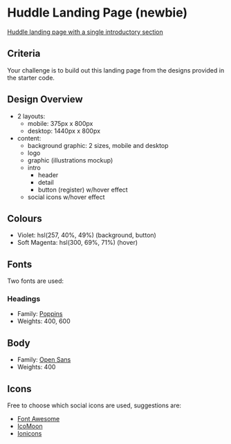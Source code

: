 # Huddle Landing Page (newbie)

[Huddle landing page with a single introductory section](https://www.frontendmentor.io/challenges/huddle-landing-page-with-a-single-introductory-section-B_2Wvxgi0)

## Criteria

Your challenge is to build out this landing page from the designs provided in
the starter code.

## Design Overview

- 2 layouts:
  - mobile: 375px x 800px
  - desktop: 1440px x 800px
- content:
  - background graphic: 2 sizes, mobile and desktop
  - logo
  - graphic (illustrations mockup)
  - intro
    - header
    - detail
    - button (register) w/hover effect
  - social icons w/hover effect

## Colours

- Violet: hsl(257, 40%, 49%) (background, button)
- Soft Magenta: hsl(300, 69%, 71%) (hover)

## Fonts

Two fonts are used:

### Headings

- Family: [Poppins](https://fonts.google.com/specimen/Poppins)
- Weights: 400, 600

## Body

- Family: [Open Sans](https://fonts.google.com/specimen/Open+Sans)
- Weights: 400

## Icons

Free to choose which social icons are used, suggestions are:

- [Font Awesome](https://fontawesome.com/)
- [IcoMoon](https://icomoon.io/)
- [Ionicons](https://ionicons.com/)
